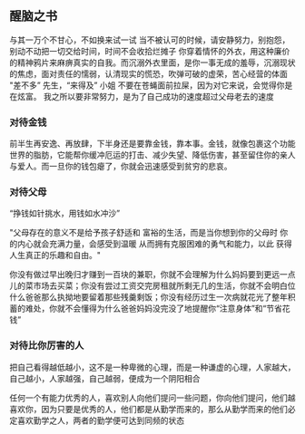 

## 醒脑之书

与其一万个不甘心，不如换来试一试
当不被认可的时候，请安静努力，别抱怨，别动不动把一切交给时间，时间不会收拾烂摊子
你穿着情怀的外衣，用这种廉价的精神鸦片来麻痹真实的自我。而沉溺外衣里面，是你一事无成的羞辱，沉溺现状的焦虑，面对责任的懦弱，认清现实的慌恐，吹弹可破的虚荣，苦心经营的体面
"差不多” 先生，“来得及” 小姐
不要在苍蝇面前拉屎，因为对它来说，会觉得你是在炫富。
我之所以要非常努力，是为了自己成功的速度超过父母老去的速度

### 对待金钱

前半生再安逸、再放肆，下半身还是要靠金钱，靠本事。金钱，就像包裹这个功能世界的脂肪，它能帮你缓冲厄运的打击、减少失望、降低伤害，甚至留住你的亲人与爱人。而一旦你的钱包瘪了，你就会迅速感受到贫穷的悲哀。

### 对待父母

“挣钱如针挑水，用钱如水冲沙”

"父母存在的意义不是给予孩子舒适和
富裕的生活，而是当你想到你的父母时
你的内心就会充满力量，会感受到温暖
从而拥有克服困难的勇气和能力，以此
获得人生真正的乐趣和自由。"

你没有做过早出晚归才赚到一百块的兼职，你就不会理解为什么妈妈要到更远一点儿的菜市场去买菜；你没有尝过工资交完房租就所剩无几的生活，你就不会明白位什么爸爸那么执拗地要留着那些残羹剩饭；你没有经历过生一次病就花光了整年积蓄的难处，你就不会懂得为什么爸爸妈妈没完没了地提醒你“注意身体”和“节省花钱”

### 对待比你厉害的人

把自己看得越低越小，这不是一种卑微的心理，而是一种谦虚的心理，人家越大，自己越小，人家越强，自己越弱，便成为一个阴阳相合

任何一个有能力优秀的人，喜欢别人向他们提问一些问题，你向他们提问，他们越喜欢你，因为只要是优秀的人，他们都是从勤学而来的，那么从勤学而来的他们必定喜欢勤学之人，两者的勤学便可达到同频的状态




























